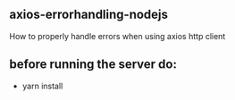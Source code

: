 ## axios-errorhandling-nodejs

How to properly handle errors when using axios http client

## before running the server do:

- yarn install
